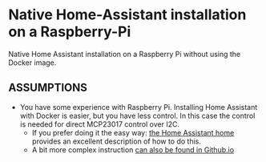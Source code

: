 # Native Home-Assistant installation on a Raspberry-Pi
Native Home Assistant installation on a Raspberry Pi without using the Docker image.

## ASSUMPTIONS

* You have some experience with Raspberry Pi. Installing Home Assistant with Docker is easier, but you have less control. In this case the control is needed for direct MCP23017 control over I2C.
  * If you prefer doing it the easy way: [the Home Assistant home](https://www.home-assistant.io/installation "The one and only Home Assistant") provides an excellent description of how to do this.
  * A bit more complex instruction [can also be found in Github.io](https://sensorsiot.github.io/IOTstack/Containers/Home-Assistant/)

